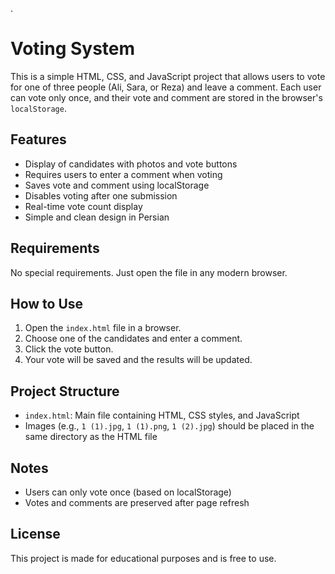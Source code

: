 .
# Voting System

This is a simple HTML, CSS, and JavaScript project that allows users to vote for one of three people (Ali, Sara, or Reza) and leave a comment. Each user can vote only once, and their vote and comment are stored in the browser's `localStorage`.

## Features

- Display of candidates with photos and vote buttons
- Requires users to enter a comment when voting
- Saves vote and comment using localStorage
- Disables voting after one submission
- Real-time vote count display
- Simple and clean design in Persian

## Requirements

No special requirements. Just open the file in any modern browser.

## How to Use

1. Open the `index.html` file in a browser.
2. Choose one of the candidates and enter a comment.
3. Click the vote button.
4. Your vote will be saved and the results will be updated.

## Project Structure

- `index.html`: Main file containing HTML, CSS styles, and JavaScript
- Images (e.g., `1 (1).jpg`, `1 (1).png`, `1 (2).jpg`) should be placed in the same directory as the HTML file

## Notes

- Users can only vote once (based on localStorage)
- Votes and comments are preserved after page refresh

## License

This project is made for educational purposes and is free to use.
